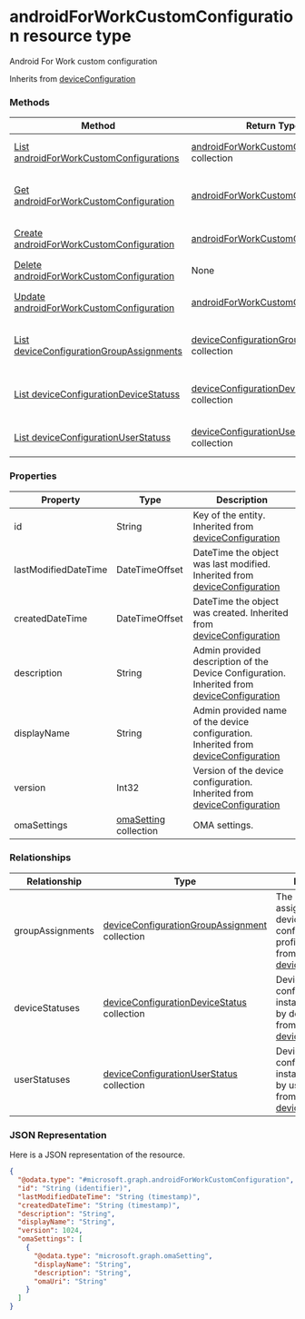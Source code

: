 ﻿# androidForWorkCustomConfiguration resource type

Android For Work custom configuration

Inherits from [deviceConfiguration](../resources/intune_deviceconfig_deviceConfiguration.md)

### Methods
|Method|Return Type|Description|
|---|---|---|
|[List androidForWorkCustomConfigurations](../api/intune_deviceconfig_androidForWorkCustomConfiguration_list.md)|[androidForWorkCustomConfiguration](../resources/intune_deviceconfig_androidForWorkCustomConfiguration.md) collection|List properties and relationships of the [androidForWorkCustomConfiguration](../resources/intune_deviceconfig_androidForWorkCustomConfiguration.md) objects.|
|[Get androidForWorkCustomConfiguration](../api/intune_deviceconfig_androidForWorkCustomConfiguration_get.md)|[androidForWorkCustomConfiguration](../resources/intune_deviceconfig_androidForWorkCustomConfiguration.md)|Read properties and relationships of the [androidForWorkCustomConfiguration](../resources/intune_deviceconfig_androidForWorkCustomConfiguration.md) object.|
|[Create androidForWorkCustomConfiguration](../api/intune_deviceconfig_androidForWorkCustomConfiguration_create.md)|[androidForWorkCustomConfiguration](../resources/intune_deviceconfig_androidForWorkCustomConfiguration.md)|Create a new [androidForWorkCustomConfiguration](../resources/intune_deviceconfig_androidForWorkCustomConfiguration.md) object.|
|[Delete androidForWorkCustomConfiguration](../api/intune_deviceconfig_androidForWorkCustomConfiguration_delete.md)|None|Deletes a [androidForWorkCustomConfiguration](../resources/intune_deviceconfig_androidForWorkCustomConfiguration.md).|
|[Update androidForWorkCustomConfiguration](../api/intune_deviceconfig_androidForWorkCustomConfiguration_update.md)|[androidForWorkCustomConfiguration](../resources/intune_deviceconfig_androidForWorkCustomConfiguration.md)|Update the properties of a [androidForWorkCustomConfiguration](../resources/intune_deviceconfig_androidForWorkCustomConfiguration.md) object.|
|[List deviceConfigurationGroupAssignments](../api/intune_deviceconfig_androidForWorkCustomConfiguration_list_deviceConfigurationGroupAssignment.md)|[deviceConfigurationGroupAssignment](../resources/intune_deviceconfig_deviceConfigurationGroupAssignment.md) collection|Get the deviceConfigurationGroupAssignments from the groupAssignments navigation property.|
|[List deviceConfigurationDeviceStatuss](../api/intune_deviceconfig_androidForWorkCustomConfiguration_list_deviceConfigurationDeviceStatus.md)|[deviceConfigurationDeviceStatus](../resources/intune_deviceconfig_deviceConfigurationDeviceStatus.md) collection|Get the deviceConfigurationDeviceStatuss from the deviceStatuses navigation property.|
|[List deviceConfigurationUserStatuss](../api/intune_deviceconfig_androidForWorkCustomConfiguration_list_deviceConfigurationUserStatus.md)|[deviceConfigurationUserStatus](../resources/intune_deviceconfig_deviceConfigurationUserStatus.md) collection|Get the deviceConfigurationUserStatuss from the userStatuses navigation property.|

### Properties
|Property|Type|Description|
|---|---|---|
|id|String|Key of the entity. Inherited from [deviceConfiguration](../resources/intune_deviceconfig_deviceConfiguration.md)|
|lastModifiedDateTime|DateTimeOffset|DateTime the object was last modified. Inherited from [deviceConfiguration](../resources/intune_deviceconfig_deviceConfiguration.md)|
|createdDateTime|DateTimeOffset|DateTime the object was created. Inherited from [deviceConfiguration](../resources/intune_deviceconfig_deviceConfiguration.md)|
|description|String|Admin provided description of the Device Configuration. Inherited from [deviceConfiguration](../resources/intune_deviceconfig_deviceConfiguration.md)|
|displayName|String|Admin provided name of the device configuration. Inherited from [deviceConfiguration](../resources/intune_deviceconfig_deviceConfiguration.md)|
|version|Int32|Version of the device configuration. Inherited from [deviceConfiguration](../resources/intune_deviceconfig_deviceConfiguration.md)|
|omaSettings|[omaSetting](../resources/intune_deviceconfig_omaSetting.md) collection|OMA settings.|

### Relationships
|Relationship|Type|Description|
|---|---|---|
|groupAssignments|[deviceConfigurationGroupAssignment](../resources/intune_deviceconfig_deviceConfigurationGroupAssignment.md) collection|The list of group assignments for the device configuration profile. Inherited from [deviceConfiguration](../resources/intune_deviceconfig_deviceConfiguration.md)|
|deviceStatuses|[deviceConfigurationDeviceStatus](../resources/intune_deviceconfig_deviceConfigurationDeviceStatus.md) collection|Device configuration installation stauts by device. Inherited from [deviceConfiguration](../resources/intune_deviceconfig_deviceConfiguration.md)|
|userStatuses|[deviceConfigurationUserStatus](../resources/intune_deviceconfig_deviceConfigurationUserStatus.md) collection|Device configuration installation stauts by user. Inherited from [deviceConfiguration](../resources/intune_deviceconfig_deviceConfiguration.md)|

### JSON Representation
Here is a JSON representation of the resource.
<!-- {
  "blockType": "resource",
  "keyProperty": "id",
  "@odata.type": "microsoft.graph.androidForWorkCustomConfiguration"
}
-->
```json
{
  "@odata.type": "#microsoft.graph.androidForWorkCustomConfiguration",
  "id": "String (identifier)",
  "lastModifiedDateTime": "String (timestamp)",
  "createdDateTime": "String (timestamp)",
  "description": "String",
  "displayName": "String",
  "version": 1024,
  "omaSettings": [
    {
      "@odata.type": "microsoft.graph.omaSetting",
      "displayName": "String",
      "description": "String",
      "omaUri": "String"
    }
  ]
}
```



